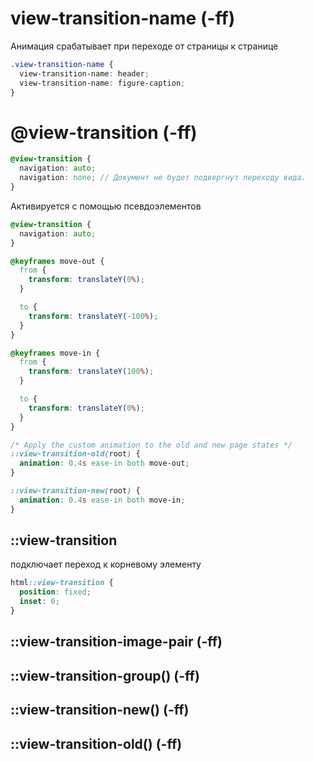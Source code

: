 # view-transition-name (-ff)

Анимация срабатывает при переходе от страницы к странице

```scss
.view-transition-name {
  view-transition-name: header;
  view-transition-name: figure-caption;
}
```

# @view-transition (-ff)

```scss
@view-transition {
  navigation: auto;
  navigation: none; // Документ не будет подвергнут переходу вида.
}
```

Активируется с помощью псевдоэлементов

```scss
@view-transition {
  navigation: auto;
}

@keyframes move-out {
  from {
    transform: translateY(0%);
  }

  to {
    transform: translateY(-100%);
  }
}

@keyframes move-in {
  from {
    transform: translateY(100%);
  }

  to {
    transform: translateY(0%);
  }
}

/* Apply the custom animation to the old and new page states */
::view-transition-old(root) {
  animation: 0.4s ease-in both move-out;
}

::view-transition-new(root) {
  animation: 0.4s ease-in both move-in;
}
```

## ::view-transition

подключает переход к корневому элементу

```scss
html::view-transition {
  position: fixed;
  inset: 0;
}
```

## ::view-transition-image-pair (-ff)

## ::view-transition-group() (-ff)

## ::view-transition-new() (-ff)

## ::view-transition-old() (-ff)

